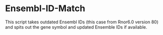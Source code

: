 # Ensembl-ID-Match
This script takes outdated Ensembl IDs (this case from Rnor6.0 version 80) and spits out the gene symbol and updated Ensemble IDs if available. 
